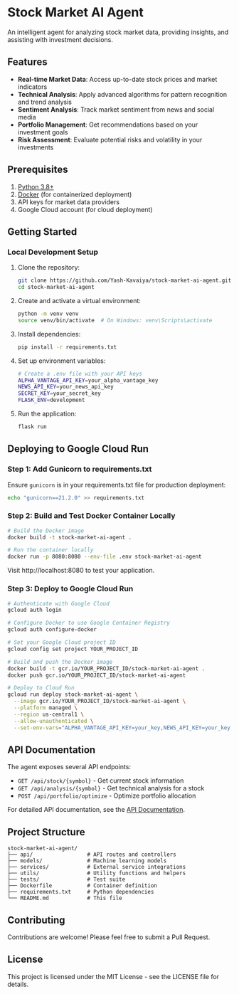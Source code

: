 # Stock Market AI Agent

An intelligent agent for analyzing stock market data, providing insights, and assisting with investment decisions.

## Features

- **Real-time Market Data**: Access up-to-date stock prices and market indicators
- **Technical Analysis**: Apply advanced algorithms for pattern recognition and trend analysis
- **Sentiment Analysis**: Track market sentiment from news and social media
- **Portfolio Management**: Get recommendations based on your investment goals
- **Risk Assessment**: Evaluate potential risks and volatility in your investments

## Prerequisites

1. [Python 3.8+](https://www.python.org/downloads/)
2. [Docker](https://docs.docker.com/get-docker/) (for containerized deployment)
3. API keys for market data providers
4. Google Cloud account (for cloud deployment)

## Getting Started

### Local Development Setup

1. Clone the repository:
   ```bash
   git clone https://github.com/Yash-Kavaiya/stock-market-ai-agent.git
   cd stock-market-ai-agent
   ```

2. Create and activate a virtual environment:
   ```bash
   python -m venv venv
   source venv/bin/activate  # On Windows: venv\Scripts\activate
   ```

3. Install dependencies:
   ```bash
   pip install -r requirements.txt
   ```

4. Set up environment variables:
   ```bash
   # Create a .env file with your API keys
   ALPHA_VANTAGE_API_KEY=your_alpha_vantage_key
   NEWS_API_KEY=your_news_api_key
   SECRET_KEY=your_secret_key
   FLASK_ENV=development
   ```

5. Run the application:
   ```bash
   flask run
   ```

## Deploying to Google Cloud Run

### Step 1: Add Gunicorn to requirements.txt

Ensure `gunicorn` is in your requirements.txt file for production deployment:

```bash
echo "gunicorn==21.2.0" >> requirements.txt
```

### Step 2: Build and Test Docker Container Locally

```bash
# Build the Docker image
docker build -t stock-market-ai-agent .

# Run the container locally
docker run -p 8080:8080 --env-file .env stock-market-ai-agent
```

Visit http://localhost:8080 to test your application.

### Step 3: Deploy to Google Cloud Run

```bash
# Authenticate with Google Cloud
gcloud auth login

# Configure Docker to use Google Container Registry
gcloud auth configure-docker

# Set your Google Cloud project ID
gcloud config set project YOUR_PROJECT_ID

# Build and push the Docker image
docker build -t gcr.io/YOUR_PROJECT_ID/stock-market-ai-agent .
docker push gcr.io/YOUR_PROJECT_ID/stock-market-ai-agent

# Deploy to Cloud Run
gcloud run deploy stock-market-ai-agent \
  --image gcr.io/YOUR_PROJECT_ID/stock-market-ai-agent \
  --platform managed \
  --region us-central1 \
  --allow-unauthenticated \
  --set-env-vars="ALPHA_VANTAGE_API_KEY=your_key,NEWS_API_KEY=your_key,SECRET_KEY=your_secret"
```

## API Documentation

The agent exposes several API endpoints:

- `GET /api/stock/{symbol}` - Get current stock information
- `GET /api/analysis/{symbol}` - Get technical analysis for a stock
- `POST /api/portfolio/optimize` - Optimize portfolio allocation

For detailed API documentation, see the [API Documentation](docs/api.md).

## Project Structure

```
stock-market-ai-agent/
├── api/                 # API routes and controllers
├── models/              # Machine learning models
├── services/            # External service integrations
├── utils/               # Utility functions and helpers
├── tests/               # Test suite
├── Dockerfile           # Container definition
├── requirements.txt     # Python dependencies
└── README.md            # This file
```

## Contributing

Contributions are welcome! Please feel free to submit a Pull Request.

## License

This project is licensed under the MIT License - see the LICENSE file for details.
